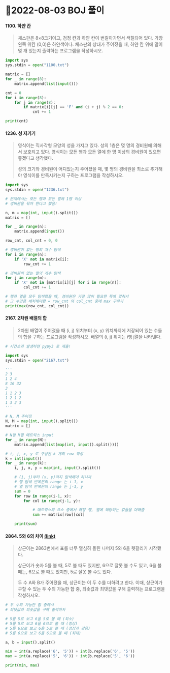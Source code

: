 # 📌2022-08-03 BOJ 풀이



#### 1100. 하얀 칸

> 체스판은 8×8크기이고, 검정 칸과 하얀 칸이 번갈아가면서 색칠되어 있다. 가장 왼쪽 위칸 (0,0)은 하얀색이다. 체스판의 상태가 주어졌을 때, 하얀 칸 위에 말이 몇 개 있는지 출력하는 프로그램을 작성하시오.

```python
import sys
sys.stdin = open("1100.txt")

matrix = []
for _ in range(8):
    matrix.append(list(input()))

cnt = 0
for i in range(8):
    for j in range(8):
        if matrix[i][j] == 'F' and (i + j) % 2 == 0:
            cnt += 1

print(cnt)
```



#### 1236. 성 지키기

> 영식이는 직사각형 모양의 성을 가지고 있다. 성의 1층은 몇 명의 경비원에 의해서 보호되고 있다. 영식이는 모든 행과 모든 열에 한 명 이상의 경비원이 있으면 좋겠다고 생각했다.
>
> 성의 크기와 경비원이 어디있는지 주어졌을 때, 몇 명의 경비원을 최소로 추가해야 영식이를 만족시키는지 구하는 프로그램을 작성하시오.

```python
import sys
sys.stdin = open("1236.txt")

# 문제에서는 모든 행과 모든 열에 1명 이상
# 경비원을 둬야 한다고 했음!

n, m = map(int, input().split())
matrix = []

for _ in range(n):
    matrix.append(input())

row_cnt, col_cnt = 0, 0

# 경비원이 없는 행의 개수 탐색
for i in range(n):
    if 'X' not in matrix[i]:
        row_cnt += 1

# 경비원이 없는 열의 개수 탐색
for j in range(m):
    if 'X' not in [matrix[i][j] for i in range(n)]:
        col_cnt += 1

# 행과 열을 모두 탐색했을 때, 경비원은 가장 많이 필요한 쪽에 맞춰서
# 그 수만큼 배치해야함 = row_cnt 와 col_cnt 중에 max 구하기
print(max(row_cnt, col_cnt))
```



#### 2167. 2차원 배열의 합

> 2차원 배열이 주어졌을 때 (i, j) 위치부터 (x, y) 위치까지에 저장되어 있는 수들의 합을 구하는 프로그램을 작성하시오. 배열의 (i, j) 위치는 i행 j열을 나타낸다.

```python
# 시간초과 발생하면 pypy3 로 제출!

import sys
sys.stdin = open("2167.txt")

'''
2 3
1 2 4
8 16 32
3
1 1 2 3
1 2 1 2
1 3 2 3
'''

# N, M 주어짐
N, M = map(int, input().split())
matrix = []

# N행 M열 매트릭스 input
for _ in range(N):
    matrix.append(list(map(int, input().split())))

# i, j, x, y 로 구성된 k 개의 row 작성
k = int(input())
for _ in range(k):
    i, j, x, y = map(int, input().split())

    # (i, j)부터 (x, y)까지 탐색해야 하니까
    # 행 탐색 반복문의 range 는 i-1, x
    # 열 탐색 반복문의 range 는 j-1, y
    sum = 0
    for row in range(i-1, x):
        for col in range(j-1, y):

            # 매트릭스의 요소 중에서 해당 행, 열에 해당하는 값들을 더해줌
            sum += matrix[row][col]

    print(sum)
```



#### 2864. 5와 6의 차이 [(link)](https://www.acmicpc.net/problem/2864)

> 상근이는 2863번에서 표를 너무 열심히 돌린 나머지 5와 6을 헷갈리기 시작했다.
>
> 상근이가 숫자 5를 볼 때, 5로 볼 때도 있지만, 6으로 잘못 볼 수도 있고, 6을 볼 때는, 6으로 볼 때도 있지만, 5로 잘못 볼 수도 있다.
>
> 두 수 A와 B가 주어졌을 때, 상근이는 이 두 수를 더하려고 한다. 이때, 상근이가 구할 수 있는 두 수의 가능한 합 중, 최솟값과 최댓값을 구해 출력하는 프로그램을 작성하시오.

```python
# 두 수의 가능한 합 중에서
# 최댓값과 최솟값을 구해 출력하자

# 5를 5로 보고 6을 5로 볼 때 (최소)
# 5를 5로 보고 6을 6으로 볼 때 (정상)
# 5를 6으로 보고 6을 5로 볼 때 (정상과 같음)
# 5를 6으로 보고 6을 6으로 볼 때 (최대)

a, b = input().split()

min = int(a.replace('6', '5')) + int(b.replace('6', '5'))
max = int(a.replace('5', '6')) + int(b.replace('5', '6'))

print(min, max)
```

